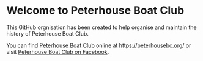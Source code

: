 # Welcome to Peterhouse Boat Club

This GitHub orgnisation has been created to help organise and maintain the history of Peterhouse Boat Club.

You can find [Peterhouse Boat Club](https://peterhousebc.org/) online at <https://peterhousebc.org/> 
or visit [Peterhouse Boat Club on Facebook](https://www.facebook.com/Peterhousebc/).
